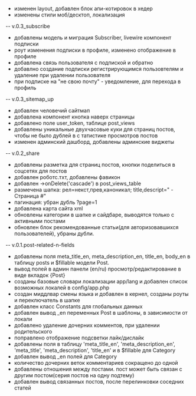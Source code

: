- изменен layout, добавлен блок апи-котировок в хедер
- изменены стили моб/десктоп, локализация

-- v.0.3_subscribe
- добавлены модель и миграция Subscriber, livewire компонент подписки
- роут изменения подписки в профиле, изменено отображение в профиле
- добавлена связь пользователя с подпиской и обратно
- добавлно создание подписки регистрирующимся пользовтелям и удаление при удалении пользователя
- при подписке на "не свою почту" - уведомление, для перехода в профиль

-- v.0.3_sitemap_up
- добавлен человечий сайтмап
- добавлена компонент кнопка наверх страницы
- добавлено поле user_token, таблице post_views
- добавлены уникальные двухчасовые куки для страниц постов, чтобы не было дублей в с татистике просмотров постов
- изменен админский дашборд, добавлены админские виджеты


-- v.0.2_share
- добавлены разметка для страниц постов, кнопки поделиться в соцсетях для постов
- добавлен роботс.тхт, добавлены фавикон
- добавлен ->onDelete('cascade') в post_views_table
- размечена шапка: рел=некст,прев,каноникал; title,descript=" - Страница #"
- пагинация: убран дубль ?page=1
- добавлена карта сайта xml
- обновлены категории в шапке и сайдбаре, выводятся только с активными постами
- обновлен блок рекомендованные статьи(для авторизовавшихся пользователей), убраны дубли.

-- v.0.1.post-related-n-fields
- добавлены поля meta_title_en, meta_description_en, title_en, body_en в таблицу posts и $fillable модели Post.
- вывод полей в админ панели (en/ru) просмотр/редактирование в виде вкладок {Post}
- созданы базовые словари локализации app/lang и добавлен список возможных локалей в config/app.php
- создан миддлвар смены языка и добавлен в кернел, созданы роуты и переключатель в шапке
- добавлен класс Constants для глобальных данных
- добавлен вывод _en переменных Post в шаблоны, в зависимости от локали
- добавлено удаление дочерних комментов, при удалении родительского
- поправлено отображение подсветки лайк/дислайк
- добавлены поля в таблицу 'meta_title_en', 'meta_description_en', 'meta_title', 'meta_description', 'title_en' и в $fillable для Category
- добавлен вывод _en полей для Category
- количество дочерних веток комментариев сокращено до одной
- добавлены отношения между постами. пост может быть связан с другим постом(серия постов на одну подтему)
- добавлен вывод связанных постов, после перелинковки соседних статей
